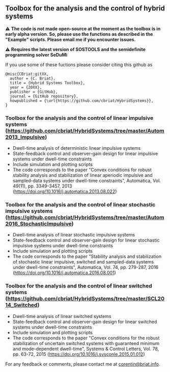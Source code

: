 ## Toolbox for the analysis and the control of hybrid systems 

 ⚠️ **The code is not made open-source at the moment as the toolbox is in early alpha version. So, please use the functions as described in the "Example" scripts. Please email me if you encounter issues.**
 
 ⚠️ **Requires the latest version of SOSTOOLS and the semidefinite programming solver SeDuMi**

If you use some of these fuctions please consider citing this github as 
```
@misc{CBriat:gitXX,
  author = {C. Briat},
  title = {Hybrid Systems Toolbox},
  year = {20XX},
  publisher = {GitHub},
  journal = {GitHub repository},
  howpublished = {\url{https://github.com/cbriat/HybridSystems}},
}
```
### Toolbox for the analysis and the control of linear impulsive systems (https://github.com/cbriat/HybridSystems/tree/master/Autom2013_Impulsive)
  - Dwell-time analysis of deterministic linear impulsive systems
  - State-feedback control and observer-gain design for linear impulsive systems under dwell-time constraints
  - Include simulation and plotting scripts
  - The code corresponds to the paper "Convex conditions for robust stability analysis and stabilization of linear aperiodic impulsive and sampled-data systems under dwell-time constraints", Automatica, Vol. 49(11), pp. 3349-3457, 2013 (https://doi.org/10.1016/j.automatica.2013.08.022)
  
### Toolbox for the analysis and the control of linear stochastic impulsive systems (https://github.com/cbriat/HybridSystems/tree/master/Autom2016_StochasticImpulsive)
  - Dwell-time analysis of linear stochastic impulsive systems
  - State-feedback control and observer-gain design for linear stochastic impulsive systems under dwell-time constraints  
  - Include simulation and plotting scripts
  - The code corresponds to the paper "Stability analysis and stabilization of stochastic linear impulsive, switched and sampled-data systems under dwell-time constraints", Automatica, Vol. 74, pp. 279-287, 2016 (https://doi.org/10.1016/j.automatica.2016.08.001)

### Toolbox for the analysis and the control of linear switched systems (https://github.com/cbriat/HybridSystems/tree/master/SCL2014_Switched)
  - Dwell-time analysis of linear switched systems
  - State-feedback control and observer-gain design for linear switched systems under dwell-time constraints
  - Include simulation and plotting scripts
  - The code corresponds to the paper "Convex conditions for the robust stabilization of uncertain switched systems with guaranteed minimum and mode-dependent dwell-time", Systems & Control Letters, Vol. 78, pp. 63-72, 2015 (https://doi.org/10.1016/j.sysconle.2015.01.012)

For any feedback or comments, please contact me at corentin@briat.info.
